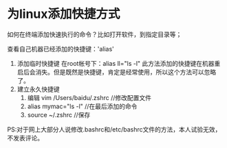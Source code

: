 # 为linux添加快捷方式

如何在终端添加快速执行的命令？比如打开软件，到指定目录等；

查看自己机器已经添加的快捷键：'alias'

1. 添加临时快捷键
在root帐号下：alias ll="ls -l"
此方法添加的快捷键在机器重启后会消失。但是既然是快捷键，肯定是经常使用，所以这个方法可以忽略了。
2. 建立永久快捷键
	1. 编辑 vim /Users/baidu/.zshrc //修改配置文件
	2. alias mymac="ls -l" //在最后添加的命令
	3. source ~/.zshrc //保存 
	
PS:对于网上大部分人说修改.bashrc和/etc/bashrc文件的方法，本人试验无效，不发表评论。
